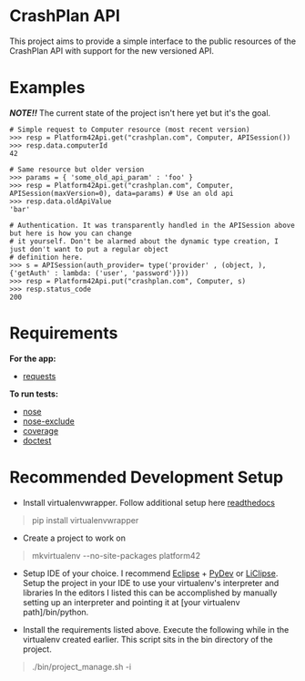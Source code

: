 CrashPlan API
=============
This project aims to provide a simple interface to the public resources
of the CrashPlan API with support for the new versioned API.

Examples
========
***NOTE!!*** The current state of the project isn't here yet but it's the goal.

    # Simple request to Computer resource (most recent version)
    >>> resp = Platform42Api.get("crashplan.com", Computer, APISession())
    >>> resp.data.computerId
    42

    # Same resource but older version
    >>> params = { 'some_old_api_param' : 'foo' }
    >>> resp = Platform42Api.get("crashplan.com", Computer, APISession(maxVersion=0), data=params) # Use an old api
    >>> resp.data.oldApiValue
    'bar'

    # Authentication. It was transparently handled in the APISession above but here is how you can change
    # it yourself. Don't be alarmed about the dynamic type creation, I just don't want to put a regular object
    # definition here.
    >>> s = APISession(auth_provider= type('provider' , (object, ), {'getAuth' : lambda: ('user', 'password')}))
    >>> resp = Platform42Api.put("crashplan.com", Computer, s)
    >>> resp.status_code
    200

Requirements
============
**For the app:**

 - [requests][1]


**To run tests:**

- [nose][2]
- [nose-exclude][3]
- [coverage][4]
- [doctest][5]

Recommended Development Setup
=============================
* Install virtualenvwrapper. Follow additional setup here [readthedocs][6]

> pip install virtualenvwrapper

* Create a project to work on

> mkvirtualenv --no-site-packages platform42

* Setup IDE of your choice. I recommend [Eclipse][7] + [PyDev][8] or [LiClipse][9]. Setup the project in your IDE to use your virtualenv's interpreter and libraries
In the editors I listed this can be accomplished by manually setting up an interpreter and pointing it at [your virtualenv path]/bin/python.

* Install the requirements listed above. Execute the following while in the virtualenv created earlier. This script sits in the bin directory of the project.

> ./bin/project_manage.sh -i


  [1]: http://www.python-requests.org/en/latest/
  [2]: http://nose.readthedocs.org/en/latest/
  [3]: https://pypi.python.org/pypi/nose-exclude
  [4]: https://pypi.python.org/pypi/coverage
  [5]: http://docs.python.org/2/library/doctest.html
  [6]: http://virtualenvwrapper.readthedocs.org/en/latest/install.html
  [7]: http://www.eclipse.org/
  [8]: http://pydev.org/download.html
  [9]: http://liclipse.blogspot.com/
